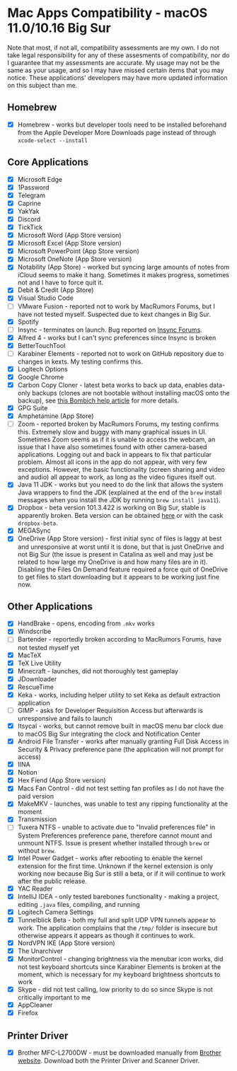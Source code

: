 # Mac Apps Compatibility - macOS 11.0/10.16 Big Sur

Note that most, if not all, compatibility assessments are my own.
I do not take legal responsibility for any of these assesments of compatibility, nor do I guarantee that my assessments are accurate.
My usage may not be the same as your usage, and so I may have missed certain items that you may notice.
These applications' developers may have more updated information on this subject than me.

## Homebrew

- [x] Homebrew - works but developer tools need to be installed beforehand from the Apple Developer More Downloads page instead of through `xcode-select --install`

## Core Applications

- [x] Microsoft Edge
- [x] 1Password
- [x] Telegram
- [x] Caprine
- [x] YakYak
- [x] Discord
- [x] TickTick
- [x] Microsoft Word (App Store version)
- [x] Microsoft Excel (App Store version)
- [x] Microsoft PowerPoint (App Store version)
- [x] Microsoft OneNote (App Store version)
- [x] Notability (App Store) - worked but syncing large amounts of notes from iCloud seems to make it hang. Sometimes it makes progress, sometimes not and I have to force quit it.
- [x] Debit & Credit (App Store)
- [x] Visual Studio Code
- [ ] VMware Fusion - reported not to work by MacRumors Forums, but I have not tested myself. Suspected due to kext changes in Big Sur.
- [x] Spotify
- [ ] Insync - terminates on launch. Bug reported on [Insync Forums](https://forums.insynchq.com/t/insync-fails-to-launch-on-macos-big-sur-developer-beta/16186).
- [x] Alfred 4 - works but I can't sync preferences since Insync is broken
- [x] BetterTouchTool
- [ ] Karabiner Elements - reported not to work on GitHub repository due to changes in kexts. My testing confirms this.
- [x] Logitech Options
- [x] Google Chrome
- [x] Carbon Copy Cloner - latest beta works to back up data, enables data-only backups (clones are not bootable without installing macOS onto the backup), see [this Bombich help article](https://bombich.com/kb/ccc5/creating-and-restoring-data-only-backups) for more details.
- [x] GPG Suite
- [x] Amphetamine (App Store)
- [ ] Zoom - reported broken by MacRumors Forums, my testing confirms this. Extremely slow and buggy with many graphical issues in UI. Sometimes Zoom seems as if it is unable to access the webcam, an issue that I have also sometimes found with other camera-based applications. Logging out and back in appears to fix that particular problem. Almost all icons in the app do not appear, with very few exceptions. However, the basic functionality (screen sharing and video and audio) all appear to work, as long as the video figures itself out.
- [x] Java 11 JDK - works but you need to do the link that allows the system Java wrappers to find the JDK (explained at the end of the `brew` install messages when you install the JDK by running `brew install java11`).
- [x] Dropbox - beta version 101.3.422 is working on Big Sur, stable is apparently broken. Beta version can be obtained [here](https://www.dropboxforum.com/t5/Dropbox-desktop-client-builds/bd-p/101003016) or with the cask `dropbox-beta`.
- [x] MEGASync
- [x] OneDrive (App Store version) - first initial sync of files is laggy at best and unresponsive at worst until it is done, but that is just OneDrive and not Big Sur (the issue is present in Catalina as well and may just be related to how large my OneDrive is and how many files are in it). Disabling the Files On Demand feature required a force quit of OneDrive to get files to start downloading but it appears to be working just fine now.

## Other Applications

- [x] HandBrake - opens, encoding from `.mkv` works
- [x] Windscribe
- [ ] Bartender - reportedly broken according to MacRumors Forums, have not tested myself yet
- [x] MacTeX
- [x] TeX Live Utility
- [x] Minecraft - launches, did not thoroughly test gameplay
- [x] JDownloader
- [x] RescueTime
- [x] Keka - works, including helper utility to set Keka as default extraction application
- [ ] GIMP - asks for Developer Requisition Access but afterwards is unresponsive and fails to launch
- [x] Itsycal - works, but cannot remove built in macOS menu bar clock due to macOS Big Sur integrating the clock and Notification Center
- [x] Android File Transfer - works after manually granting Full Disk Access in Security & Privacy preference pane (the application will not prompt for access)
- [x] IINA
- [x] Notion
- [x] Hex Fiend (App Store version)
- [x] Macs Fan Control - did not test setting fan profiles as I do not have the paid version
- [x] MakeMKV - launches, was unable to test any ripping functionality at the moment
- [x] Transmission
- [ ] Tuxera NTFS - unable to activate due to "Invalid preferences file" in System Preferences preference pane, therefore cannot mount and unmount NTFS. Issue is present whether installed through `brew` or without `brew`.
- [x] Intel Power Gadget - works after rebooting to enable the kernel extension for the first time. Unknown if the kernel extension is only working now because Big Sur is still a beta, or if it will continue to work after the public release.
- [x] YAC Reader
- [x] IntelliJ IDEA - only tested barebones functionality - making a project, editing `.java` files,  compiling, and running
- [x] Logitech Camera Settings
- [x] Tunnelblick Beta - both my full and split UDP VPN tunnels appear to work. The application complains that the `/tmp/` folder is insecure but otherwise appears it appears as though it continues to work.
- [x] NordVPN IKE (App Store version)
- [x] The Unarchiver
- [x] MonitorControl - changing brightness via the menubar icon works, did not test keyboard shortcuts since Karabiner Elements is broken at the moment, which is necessary for my keyboard brightness shortcuts to work
- [x] Skype - did not test calling, low priority to do so since Skype is not critically important to me
- [x] AppCleaner
- [x] Firefox

## Printer Driver

- [x] Brother MFC-L2700DW - must be downloaded manually from [Brother website](https://support.brother.com/g/b/downloadlist.aspx?c=us&lang=en&prod=mfcl2700dw_us_eu_as&os=10060). Download both the Printer Driver and Scanner Driver.

